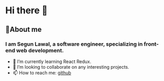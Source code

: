 # Hi there 👋

## 💬About me
### I am Segun Lawal, a software engineer, specializing in front-end web development.
- 🌱 I’m currently learning React Redux.
- 👯 I’m looking to collaborate on any interesting projects.
- 📫 How to reach me: [github](https://twitter.com/Segun__Lawal)


<!--
**segunlawal/segunlawal** is a ✨ _special_ ✨ repository because its `README.md` (this file) appears on your GitHub profile.

Here are some ideas to get you started:

- 🔭 I’m currently working on ...
- 🌱 I’m currently learning ...
- 👯 I’m looking to collaborate on ...
- 🤔 I’m looking for help with ...
- 💬 Ask me about ...
- 📫 How to reach me: ...
- 😄 Pronouns: ...
- ⚡ Fun fact: ...
-->

